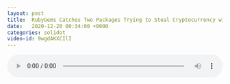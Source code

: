 ```yaml
---
layout: post
title:  RubyGems Catches Two Packages Trying to Steal Cryptocurrency with Clipboard Hijacking
date:   2020-12-20 00:34:00 +0000
categories: solidot
video-id: 9wgdAKXCIlI
---
```


<audio src="/assets/2f9c6a7d2e39fd3f4c660e442cab1bc2.mp3" style="width: 100%;" controls></audio>

